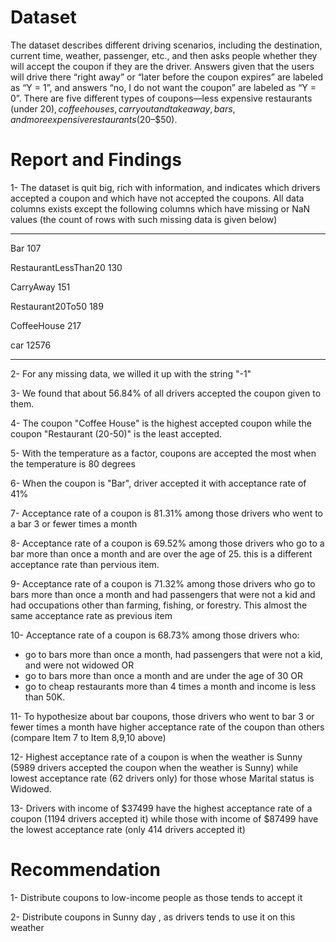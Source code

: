 # Dataset
The dataset describes different driving scenarios, including the destination, current time, weather, passenger, etc., and then asks people whether they will accept the coupon if they are the driver. Answers given that the users will drive there “right away” or “later before the coupon expires” are labeled as “Y = 1”, and answers “no, I do not want the coupon” are labeled as “Y = 0”. There are five different types of coupons—less expensive restaurants (under $20), coffee houses, carry out and take away, bars, and more expensive restaurants ($20–$50).

# Report and Findings
1- The dataset is quit big, rich with information, and indicates which drivers accepted a coupon and which have not accepted the coupons.
All data columns exists except the following columns which have missing or NaN values (the count of rows with such missing data is given below)

-------------------------------
Bar                       107

RestaurantLessThan20      130

CarryAway                 151

Restaurant20To50          189

CoffeeHouse               217

car                       12576

----------------------------

2- For any missing data, we willed it up with the string "-1"

3- We found that about 56.84% of all drivers accepted the coupon given to them.

4- The coupon "Coffee House" is the highest accepted coupon while the coupon "Restaurant (20-50)" is the least accepted.

5- With the temperature as a factor, coupons are accepted the most when the temperature is 80 degrees

6- When the coupon is "Bar", driver accepted it with acceptance rate of 41%

7- Acceptance rate of a coupon is 81.31% among those drivers who went to a bar 3 or fewer times a month

8- Acceptance rate of a coupon is 69.52% among those drivers who go to a bar more than once a month and are over the age of 25. this is a different acceptance rate than pervious item.

9- Acceptance rate of a coupon is 71.32% among those drivers who go to bars more than once a month and had passengers that were not a kid and had occupations other than farming, fishing, or forestry. This almost the same acceptance rate as previous item

10- Acceptance rate of a coupon is 68.73% among those drivers who:
- go to bars more than once a month, had passengers that were not a kid, and were not widowed OR
- go to bars more than once a month and are under the age of 30 OR
- go to cheap restaurants more than 4 times a month and income is less than 50K.

11- To hypothesize about bar coupons, those drivers who went to bar 3 or fewer times a month have higher acceptance rate of the coupon than others (compare Item 7 to Item 8,9,10 above)

12- Highest acceptance rate of a coupon is when the weather is Sunny (5989 drivers accepted the coupon when the weather is Sunny) while lowest acceptance rate (62 drivers only) for those whose Marital status is Widowed.

13- Drivers with income of $37499 have the highest acceptance rate of a coupon (1194 drivers accepted it) while those with income of $87499 have the lowest acceptance rate (only 414 drivers accepted it)

# Recommendation
1- Distribute coupons to low-income people as those tends to accept it

2- Distribute coupons in  Sunny day , as drivers tends to use it on this weather

